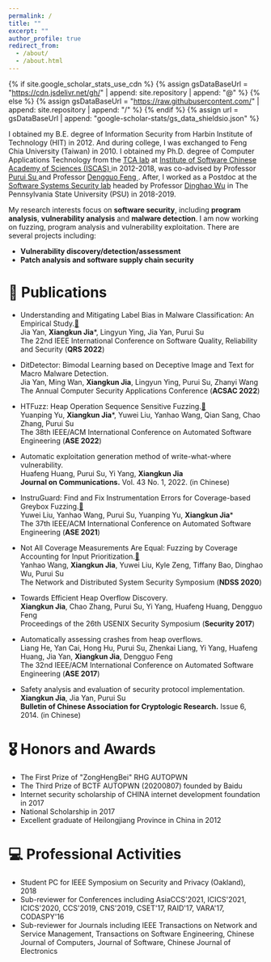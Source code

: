```yaml
---
permalink: /
title: ""
excerpt: ""
author_profile: true
redirect_from: 
  - /about/
  - /about.html
---
```


{% if site.google_scholar_stats_use_cdn %}
{% assign gsDataBaseUrl = "https://cdn.jsdelivr.net/gh/" | append: site.repository | append: "@" %}
{% else %}
{% assign gsDataBaseUrl = "https://raw.githubusercontent.com/" | append: site.repository | append: "/" %}
{% endif %}
{% assign url = gsDataBaseUrl | append: "google-scholar-stats/gs_data_shieldsio.json" %}

<span class='anchor' id='about-me'></span>
I obtained my B.E. degree of Information Security from Harbin Institute of Technology (HIT) in 2012. And during college, I was exchanged to Feng Chia University (Taiwan) in 2010.
I obtained my Ph.D. degree of Computer Applications Technology from the <a href="http://tca.iscas.ac.cn/">TCA lab</a> at <a href="http://english.is.cas.cn/"> Institute of Software Chinese Academy of Sciences (ISCAS) </a> in 2012-2018,
was co-advised by Professor <a href="https://dblp.org/pers/hd/s/Su:Purui"> Purui Su </a> and Professor <a href="https://dblp.uni-trier.de/pers/hd/f/Feng:Dengguo"> Dengguo Feng </a>. After, I worked as a Postdoc at the <a href="https://plato.ist.psu.edu/">Software Systems Security lab</a> headed by Professor <a href="https://faculty.ist.psu.edu/wu/">Dinghao Wu</a> in The Pennsylvania State University (PSU) in 2018-2019.<br>

<p>
My research interests focus on <b> software security</b>, including <b>program analysis</b>, <b>vulnerability analysis</b> and <b>malware detection</b>.
I am now working on fuzzing, program analysis and vulnerability exploitation. There are several projects including: 
</p>
<div>
<ul>                  
<li><b>Vulnerability discovery/detection/assessment</b></li>
<li><b>Patch analysis and software supply chain security</b></li>
</ul>
</div>


<!--# 🔥 News
- *2022.02*: &nbsp;🎉 -->

# 📝 Publications 

<!-- 2022 --> 
- Understanding and Mitigating Label Bias in Malware Classification: An Empirical Study.[📄]()<br>
Jia Yan, **Xiangkun Jia***, Lingyun Ying, Jia Yan, Purui Su<br>
The 22nd IEEE International Conference on Software Quality, Reliability and Security (<b>QRS 2022</b>)<br>

- DitDetector: Bimodal Learning based on Deceptive Image and Text for Macro Malware Detection.<br>
Jia Yan, Ming Wan, **Xiangkun Jia**, Lingyun Ying, Purui Su, Zhanyi Wang<br>
The Annual Computer Security Applications Conference (<b>ACSAC 2022</b>)<br>

- HTFuzz: Heap Operation Sequence Sensitive Fuzzing.[📂](https://github.com/sharedata21/HTFuzz)<br>
Yuanping Yu, **Xiangkun Jia***, Yuwei Liu, Yanhao Wang, Qian Sang, Chao Zhang, Purui Su<br>
The 38th IEEE/ACM International Conference on Automated Software Engineering (<b>ASE 2022</b>)<br>


- Automatic exploitation generation method of write-what-where vulnerability.<br>
Huafeng Huang, Purui Su, Yi Yang, **Xiangkun Jia**<br>
<b>Journal on Communications.</b> Vol. 43 No. 1, 2022. (in Chinese)<br>
<!-- 2022 --> 

<!-- 2021 -->
- InstruGuard: Find and Fix Instrumentation Errors for Coverage-based Greybox Fuzzing.[📂](https://github.com/Marsman1996/instruguard)<br>
Yuwei Liu, Yanhao Wang, Purui Su, Yuanping Yu, **Xiangkun Jia***<br>
The 37th IEEE/ACM International Conference on Automated Software Engineering (<b>ASE 2021</b>)<br>

<!-- 2021 -->

<!-- 2020 --> 
- Not All Coverage Measurements Are Equal: Fuzzing by Coverage Accounting for Input Prioritization.[📂](https://github.com/TortoiseFuzz/TortoiseFuzz)<br>
Yanhao Wang, **Xiangkun Jia**, Yuwei Liu, Kyle Zeng, Tiffany Bao, Dinghao Wu, Purui Su<br>
The Network and Distributed System Security Symposium (<b>NDSS 2020</b>)<br>
<!-- 2020 --> 

<!-- phd --> 
- Towards Efficient Heap Overflow Discovery.<br>
**Xiangkun Jia**, Chao Zhang, Purui Su, Yi Yang, Huafeng Huang, Dengguo Feng<br>
Proceedings of the 26th USENIX Security Symposium (<b>Security 2017</b>)<br>

- Automatically assessing crashes from heap overflows.<br>
Liang He, Yan Cai, Hong Hu, Purui Su, Zhenkai Liang, Yi Yang, Huafeng Huang, Jia Yan, **Xiangkun Jia**, Dengguo Feng<br>
The 32nd IEEE/ACM International Conference on Automated Software Engineering (<b>ASE 2017</b>)<br>

- Safety analysis and evaluation of security protocol implementation.<br>
**Xiangkun Jia**, Jia Yan, Purui Su<br>
<b>Bulletin of Chinese Association for Cryptologic Research.</b> Issue 6, 2014. (in Chinese)<br>
<!-- phd --> 

# 🎖 Honors and Awards
- The First Prize of "ZongHengBei" RHG AUTOPWN
- The Third Prize of BCTF AUTOPWN (20200807) founded by Baidu
- Internet security scholarship of CHINA internet development foundation in 2017
- National Scholarship in 2017
- Excellent graduate of Heilongjiang Province in China in 2012


# 💻 Professional Activities
- Student PC for IEEE Symposium on Security and Privacy (Oakland), 2018
- Sub-reviewer for Conferences including AsiaCCS'2021, ICICS'2021, ICICS'2020, CCS'2019, CNS'2019, CSET'17, RAID'17, VARA'17, CODASPY'16
- Sub-reviewer for Journals including IEEE Transactions on Network and Service Management, Transactions on Software Engineering, Chinese Journal of Computers, Journal of Software, Chinese Journal of Electronics